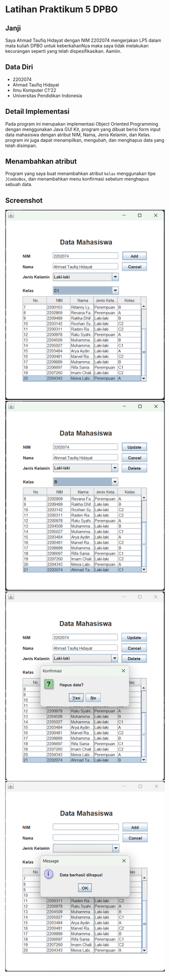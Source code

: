 # Latihan Praktikum 5 DPBO

## Janji

Saya Ahmad Taufiq Hidayat dengan NIM 2202074 mengerjakan LP5
dalam mata kuliah DPBO untuk keberkahanNya maka saya tidak
melakukan kecurangan seperti yang telah dispesifikasikan. Aamiin.

## Data Diri

- 2202074
- Ahmad Taufiq Hidayat
- Ilmu Komputer C1'22
- Universitas Pendidikan Indonesia

## Detail Implementasi

Pada program ini merupakan implementasi Object Oriented Programming dengan menggunakan Java GUI Kit, program yang dibuat berisi form input data mahasiswa dengan atribut NIM, Nama, Jenis Kelamin, dan Kelas. program ini juga dapat menampilkan, mengubah, dan menghapus data yang telah disimpan.

## Menambahkan atribut

Program yang saya buat menambahkan atribut `kelas` menggunakan tipe `JComboBox`, dan menambahkan menu konfirmasi sebelum menghapus sebuah data.

## Screenshot

![Create](Screenshot/ss1.png)
![Update](Screenshot/ss2.png)
![Confirm Delete](Screenshot/ss3.png)
![Deleted](Screenshot/ss4.png)
